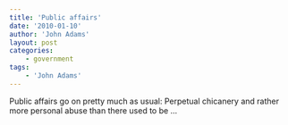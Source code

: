 ```yaml
---
title: 'Public affairs'
date: '2010-01-10'
author: 'John Adams'
layout: post
categories:
    - government
tags:
    - 'John Adams'
---
```


Public affairs go on pretty much as usual: Perpetual chicanery and rather more personal abuse than there used to be …
